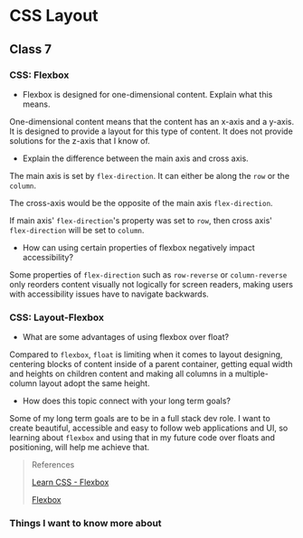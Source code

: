 # CSS Layout

## Class 7

### CSS: Flexbox
- Flexbox is designed for one-dimensional content. Explain what this means.

One-dimensional content means that the content has an x-axis and a y-axis. It is designed to provide a layout for this type of content. It does not provide solutions for the z-axis that I know of.

- Explain the difference between the main axis and cross axis.

The main axis is set by `flex-direction`. It can either be along the `row` or the `column`. 

The cross-axis would be the opposite of the main axis `flex-direction`. 

If main axis' `flex-direction`'s property was set to `row`, then cross axis' `flex-direction` will be set to `column`.

- How can using certain properties of flexbox negatively impact accessibility?

Some properties of `flex-direction` such as `row-reverse` or `column-reverse` only reorders content visually not logically for screen readers, making users with accessibility issues have to navigate backwards.

### CSS: Layout-Flexbox

- What are some advantages of using flexbox over float?

Compared to `flexbox`, `float` is limiting when it comes to layout designing, centering blocks of content inside of a parent container, getting equal width and heights on children content and making all columns in a multiple-column layout adopt the same height.

- How does this topic connect with your long term goals?

Some of my long term goals are to be in a full stack dev role. I want to create beautiful, accessible and easy to follow web applications and UI, so learning about `flexbox` and using that in my future code over floats and positioning, will help me achieve that.

>References
>
>[Learn CSS - Flexbox](https://web.dev/learn/css/flexbox/)
>
>[Flexbox](https://developer.mozilla.org/en-US/docs/Learn/CSS/CSS_layout/Flexbox)

### Things I want to know more about